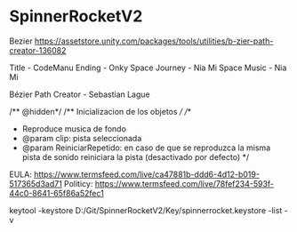 # SpinnerRocketV2
Bezier
https://assetstore.unity.com/packages/tools/utilities/b-zier-path-creator-136082

Title - CodeManu
Ending - Onky
Space Journey - Nia Mi
Space Music - Nia Mi



Bézier Path Creator - Sebastian Lague

/** @hidden*/
/** Inicializacion de los objetos */
/**
 * Reproduce musica de fondo
 * @param clip: pista seleccionada
 * @param ReiniciarRepetido: en caso de que se reproduzca la misma pista de sonido reiniciara la pista (desactivado por defecto)
 */
 
EULA: https://www.termsfeed.com/live/ca47881b-ddd6-4d12-b019-517365d3ad71
Politicy: https://www.termsfeed.com/live/78fef234-593f-44c0-8641-65f86a52fec1


keytool -keystore D:/Git/SpinnerRocketV2/Key/spinnerrocket.keystore -list -v